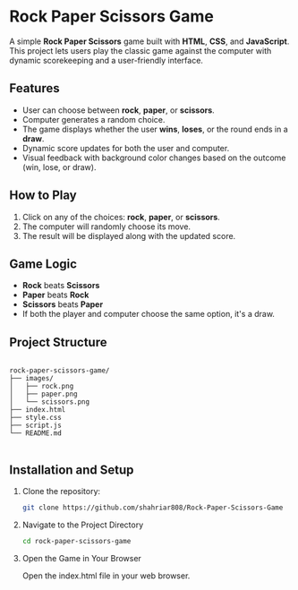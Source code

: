 # Rock Paper Scissors Game

A simple **Rock Paper Scissors** game built with **HTML**, **CSS**, and **JavaScript**. This project lets users play the classic game against the computer with dynamic scorekeeping and a user-friendly interface.

## Features

- User can choose between **rock**, **paper**, or **scissors**.
- Computer generates a random choice.
- The game displays whether the user **wins**, **loses**, or the round ends in a **draw**.
- Dynamic score updates for both the user and computer.
- Visual feedback with background color changes based on the outcome (win, lose, or draw).

## How to Play

1. Click on any of the choices: **rock**, **paper**, or **scissors**.
2. The computer will randomly choose its move.
3. The result will be displayed along with the updated score.

## Game Logic

- **Rock** beats **Scissors**
- **Paper** beats **Rock**
- **Scissors** beats **Paper**
- If both the player and computer choose the same option, it's a draw.

## Project Structure

<pre>
<code>
rock-paper-scissors-game/            
├── images/               
│   ├── rock.png          
│   ├── paper.png         
│   └── scissors.png  
├── index.html            
├── style.css             
├── script.js    
└── README.md             
</code>
</pre>



## Installation and Setup

1. Clone the repository:
   ```bash
   git clone https://github.com/shahriar808/Rock-Paper-Scissors-Game
2. Navigate to the Project Directory
   ```bash 
   cd rock-paper-scissors-game
3. Open the Game in Your Browser

    Open the index.html file in your web browser.